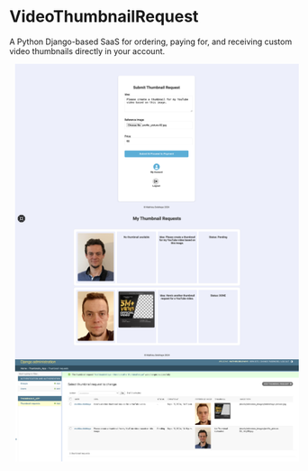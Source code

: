 # VideoThumbnailRequest
A Python Django-based SaaS for ordering, paying for, and receiving custom video thumbnails directly in your account.

<p float="left">
  <img src="screenshots/Screenshot00.png" alt="Screenshot00.png" style="float: left; margin-right: 10px;" width="600" hspace="10" />
</p>

<p float="left">
  <img src="screenshots/Screenshot01.png" alt="Screenshot01.png" style="float: left; margin-right: 10px;" width="600" hspace="10" />
</p>

<p float="left">
  <img src="screenshots/Screenshot02.png" alt="Screenshot02.png" style="float: left; margin-right: 10px;" width="600" hspace="10" />
</p>
